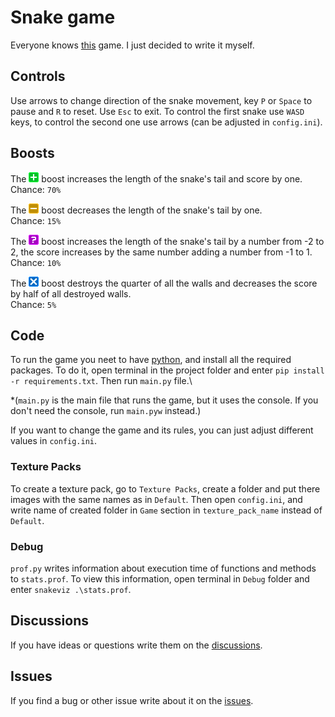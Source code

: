 # Snake game

Everyone knows [this](https://en.wikipedia.org/wiki/Snake_(video_game_genre)) game. I just decided to write it myself.

## Controls

Use arrows to change direction of the snake movement, key `P` or `Space` to pause and `R` to reset. Use `Esc` to exit.
To control the first snake use `WASD` keys, to control the second one use arrows (can be adjusted in `config.ini`).

## Boosts

The <img alt="The plus boost" height="16" src="./Texture Packs/Default/plus.png" title="Plus" width="16"/> boost increases the length of the snake's tail and score by one.\
Chance: `70%`

The <img alt="The minus boost" height="16" src="./Texture Packs/Default/minus.png" title="Minus" width="16"/> boost decreases the length of the snake's tail by one.\
Chance: `15%`

The <img alt="Te random boost" height="16" src="./Texture Packs/Default/question_mark.png" title="Random" width="16"/>
boost increases the length of the snake's tail by a number from -2 to 2, the score increases by the same number adding a number from -1 to 1.\
Chance: `10%`

The <img alt="The walls destroyer" height="16" src="./Texture Packs/Default/blue_cross.png" title="Walls destroyer" width="16"/>
boost destroys the quarter of all the walls and decreases the score by half of all destroyed walls.\
Chance: `5%`

## Code

To run the game you neet to have [python](https://www.python.org/downloads/), and install all the required packages.
To do it, open terminal in the project folder and enter `pip install -r requirements.txt`.
Then run `main.py` file.\

*(`main.py` is the main file that runs the game, but it uses the console. If you don't need the console, run `main.pyw` instead.)

If you want to change the game and its rules, you can just adjust different values in `config.ini`.

### Texture Packs

To create a texture pack, go to `Texture Packs`, create a folder and put there images with the same names as in `Default`.
Then open `config.ini`, and write name of created folder in `Game` section in `texture_pack_name` instead of `Default`.

### Debug

`prof.py` writes information about execution time of functions and methods to `stats.prof`.
To view this information, open terminal in `Debug` folder and enter `snakeviz .\stats.prof`.

## Discussions

If you have ideas or questions write them on the [discussions](https://github.com/Nazar0360/Snake/discussions).

## Issues

If you find a bug or other issue write about it on the [issues](https://github.com/Nazar0360/Snake/issues).